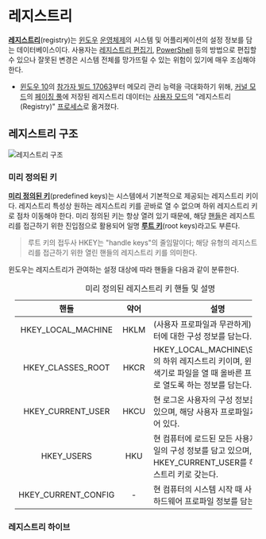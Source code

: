 # 레지스트리
**[레지스트리](https://learn.microsoft.com/en-us/windows/win32/sysinfo/registry)**(registry)는 [윈도우](Windows.md) [운영체제](https://en.wikipedia.org/wiki/Operating_system)의 시스템 및 어플리케이션의 설정 정보를 담는 데이터베이스이다. 사용자는 [레지스트리 편집기](https://en.wikipedia.org/wiki/Windows_Registry#Registry_editors), [PowerShell](PowerShell.md) 등의 방법으로 편집할 수 있으나 잘못된 변경은 시스템 전체를 망가뜨릴 수 있는 위험이 있기에 매우 조심해야 한다. 

* [윈도우 10](https://en.wikipedia.org/wiki/Windows_10)의 [참가자 빌드 17063](https://blogs.windows.com/windows-insider/2017/12/19/announcing-windows-10-insider-preview-build-17063-pc/)부터 메모리 관리 능력을 극대화하기 위해, [커널 모드](Processor.md#권한-수준)의 [페이징 풀](Memory.md#메모리-풀)에 저장된 레지스트리 데이터는 [사용자 모드](Processor.md#권한-수준)의 "레지스트리(Registry)" [프로세스](Process.md)로 옮겨졌다.

## 레지스트리 구조
![레지스트리 구조](https://learn.microsoft.com/en-us/windows/win32/sysinfo/images/regtree.png)

### 미리 정의된 키
**[미리 정의된 키](https://learn.microsoft.com/en-us/windows/win32/sysinfo/predefined-keys)**(predefined keys)는 시스템에서 기본적으로 제공되는 레지스트리 키이다. 레지스트리 특성상 원하는 레지스트리 키를 곧바로 열 수 없으며 하위 레지스트리 키로 점차 이동해야 한다. 미리 정의된 키는 항상 열려 있기 때문에, 해당 [핸들](Process.md#핸들)은 레지스트리를 접근하기 위한 진입점으로 활용되어 일명 **[루트 키](https://en.wikipedia.org/wiki/Windows_Registry#Root_keys)**(root keys)라고도 부른다.

> 루트 키의 접두사 HKEY는 "handle keys"의 줄임말이다; 해당 유형의 레지스트리를 접근하기 위한 열린 핸들의 레지스트리 키를 의미한다.

윈도우는 레지스트리가 관여하는 설정 대상에 따라 핸들을 다음과 같이 분류한다.

<table style="width: 95%; margin-left: auto; margin-right: auto;"><caption style="caption-side: top;">미리 정의된 레지스트리 키 핸들 및 설명</caption><colgroup><col style="width: 25%;"/><col style="width: 10%;"/><col style="width: 65%;"/></colgroup><thead><tr><th style="text-align: center;">핸들</th><th style="text-align: center;">약어</th><th style="text-align: center;">설명</th></tr></thead><tbody><tr><td style="text-align: center;">HKEY_LOCAL_MACHINE</td><td style="text-align: center;">HKLM</td><td>(사용자 프로파일과 무관하게) 현 컴퓨터에 대한 구성 정보를 담는다.</td></tr><tr><td style="text-align: center;">HKEY_CLASSES_ROOT</td><td style="text-align: center;">HKCR</td><td>HKEY_LOCAL_MACHINE\Software의 하위 레지스트리 키이며, 윈도우 탐색기로 파일을 열 때 올바른 프로그램으로 열도록 하는 정보를 담는다.</td></tr><tr><td style="text-align: center;">HKEY_CURRENT_USER</td><td style="text-align: center;">HKCU</td><td>현 로그온 사용자의 구성 정보를 담고 있으며, 해당 사용자 프로파일과 연계되어 있다.</td></tr><tr><td style="text-align: center;">HKEY_USERS</td><td style="text-align: center;">HKU</td><td>현 컴퓨터에 로드된 모든 사용자 프로파일의 구성 정보를 담고 있으며, HKEY_CURRENT_USER를 하위 레지스트리 키로 갖는다.</td></tr><tr><td style="text-align: center;">HKEY_CURRENT_CONFIG</td><td style="text-align: center;">-</td><td>현 컴퓨터의 시스템 시작 때 사용되는 하드웨어 프로파일 정보를 담는다.</td></tr></tbody></table>

### 레지스트리 하이브
